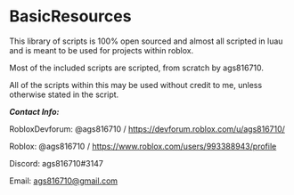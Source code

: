 # BasicResources

This library of scripts is 100% open sourced and almost all scripted in luau and is meant to be used for projects within roblox.

Most of the included scripts are scripted, from scratch by ags816710.


All of the scripts within this may be used without credit to me, unless otherwise stated in the script.









_**Contact Info:**_



RobloxDevforum:  @ags816710  / https://devforum.roblox.com/u/ags816710/

Roblox:          @ags816710  / https://www.roblox.com/users/993388943/profile

Discord:         ags816710#3147

Email:           ags816710@gmail.com
